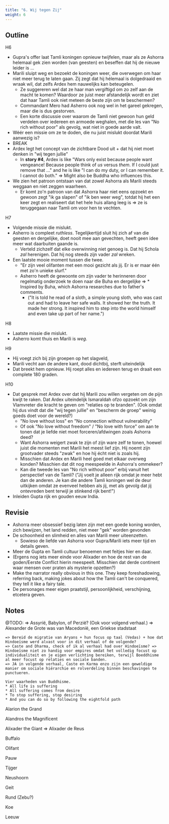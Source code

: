 ```yaml
---
title: "6. Wij tegen Zij"
weight: 6
---
```











## Outline

H6
* Gupra's offer laat Tamli koningen opnieuw twijfelen, maar als ze Ashorra helemaal gek zien worden (van geesten) en beseffen dat hij de nieuwe leider is ...
* Marili sluipt weg en bezoekt de koningen weer, die overwegen om haar niet meer terug te laten gaan. Zij zegt dat hij hélemaal is dolgedraaid en wraak wil, dat zelfs Ardex hem nauwelijks kan beteugelen.
  * Ze suggereren wel dat ze haar man vergiftigd om zo zelf aan de macht te komen? Waardoor ze juist meer afstandelijk wordt en ziet dat haar Tamli ook niet meteen de beste zijn om te beschermen?
  * Commandant Mero had Asherro ook nog wel in het gareel gekregen, maar die is dus gestorven.
  * Een korte discussie over waarom de Tamli niet gewoon hun geld verdelen over iedereen en armoede weghalen, met die les van "No rich without poor" als gevolg, wat niet in goede aarde valt.
* Wéér een missie om ze te doden, die nu juist mislukt doordat Marili aanwezig is?
* BREAK
* Ardex legt het concept van de zichtbare Dood uit + dat hij niet moet denken in "wij tegen jullie"
  * In **story #4**, Ardex is like "Wars only exist because people want vengeance! Because people think of _us_ versus _them_. If I could just remove that ..." and he is like "I can do my duty, or I can remember it. I cannot do both." => Might also be Buddha who influences this.
* We zien het patroon ontstaan van dat zowel Ashorra als Marili steeds weggaan en niet zeggen waarheen.
    * Er komt zo'n patroon van dat Ashorra haar niet eens opzoekt en gewoon zegt "ik ga slapen" of "ik ben weer weg", totdat hij het een keer zegt en realiseert dat het hele huis allang leeg is => ze is teruggegaan naar Tamli om voor hen te vechten.

H7
* Volgende missie die mislukt.
* Asherro is compleet _ruthless_. Tegelijkertijd sluit hij zich af van die geesten en dergelijke, doet nooit mee aan gevechten, heeft geen idee meer wat daarbuiten gaande is.
  * Verteld zichzelf dat elke overwinning niet genoeg is. Dat hij Schola _zal_ herenigen. Dat hij nog steeds zijn vader _zal_ wreken.
* Een laatste mooie moment tussen die twee.
  * "Er zijn veel olifanten met een mooi gezicht als jij. Er is er maar één met zo'n unieke slurf."
  * Asherro heeft de gewoonte om zijn vader te herinneren door regelmatig onderzoek te doen naar die Buha en dergelijke =>   * Inspired by Buha, which Ashorra researches due to father's comments.
    * ("It is told he read of a sloth, a simple young sloth, who was cast out and had to leave her safe walls. It showed her the truth. It made her strong. It inspired him to step into the world himself and even take up part of her name.")

H8
* Laatste missie die mislukt.
* Asherro komt thuis en Marili is _weg_.

H9
* Hij voegt zich bij zijn groepen op het slagveld, 
* Marili vecht aan de andere kant, dood dichtbij, sterft uiteindelijk
* Dat breekt hem opnieuw. Hij roept alles en iedereen terug en draait een complete 180 graden.

H10
* Dat gesprek met Ardex over dat hij Marili zou willen vergeten om de pijn kwijt te raken. Dat Ardex uiteindelijk Ismaraldah ofzo opzoekt om zijn Vlamvreter die kracht te geven om "relaties op te branden". (Ook omdat hij dus vindt dat die "wij tegen jullie" en "bescherm de groep" weinig goeds doet voor de wereld?)
  * "No love without loss" en "No connection without vulnerability"
  * Of ook "No love without freedom" / "No love with force" om aan te tonen dat je liefde niet moet forceren/afdwingen zoals Ashorra deed?
  * Want Ashorra weigert zwak te zijn of zijn ware zelf te tonen, hoewel juist die momenten met Marili het meest lief zijn. Hij noemt zijn grootvader steeds "zwak" en hoe hij écht niet is zoals hij.
  * Misschien dat Ardex en Marili heel goed met elkaar overweg konden? Misschien dat dit nog meespeelde in Ashorra's ommekeer?
  * Kan die tweede les van "No rich without poor" erbij vanuit het perspectief van de Tamli? ("Jij voelt je alleen rijk omdat je meer hebt dan de anderen. Je kan die andere Tamli koningen wel de deur uitkijken omdat ze evenveel hebben als jij, met als gevolg dat jij ontevreden bent terwijl je stinkend rijk bent!")
* Inleiden Gupta rijk en gouden eeuw India.



## Revisie

* Ashorra meer obsessief bezig laten zijn met een goede koning worden, zich bewijzen, het land redden, niet meer "gek" worden gevonden
* De schoonheid en slimheid en alles van Marili meer uiteenzetten.
  * Sowieso de liefde van Ashorra voor Gupra/Marili iets meer tijd en details geven.
* Meer de Gupta en Tamli cultuur benoemen met feitjes hier en daar.
* (Ergens nog iets meer einde voor Alixader en hoe de rest van de goden/Eerste Conflict hierin meespeelt. Misschien dat derde continent waar mensen over praten als mysterie opzetten?)
* Make the narrator really obvious in this one. They keep foreshadowing, referring back, making jokes about how the Tamli can't be conquered, they tell it like a fairy tale.
* De personages meer eigen praatstijl, persoonlijkheid, verschijning, etcetera geven.


## Notes

@TODO: 
    => Assyrië, Babylon, of Perzië? (Ook voor volgend verhaal.)
    => Alexander de Grote was van Macedonië, een Griekse stadstaat

    => Bereid de migratie van Aryans + hun focus op taal (Vedas) + hoe dat Hindoeïsme werd alvast voor in dit verhaal of de volgende? 
    => Caste and Dharma, check of ik al verhaal had over Hindoeïsme? => Hindoeïsme niet zo handig voor empires omdat het volledig focust op individualiteit en je eigen verlichting bereiken, terwijl Boeddhisme al meer focust op relaties en sociale banden. 
    => JA in volgende verhaal, Caste en Karma enzo zijn een geweldige manier om sociale hiërarchie en rolverdeling binnen beschavingen te punctueren. 

    Vier waarheden van Buddhisme.
    * All life is suffering
    * All suffering comes from desire
    * To stop suffering, stop desiring
    * And you can do so by following the eightfold path


Alarion the Grand

Alandros the Magnificent

Alixader the Giant => Alixader de Reus



Buffalo

Olifant

Pauw

Tijger

Neushoorn

Geit

Rund (Zebu?)

Koe

Leeuw